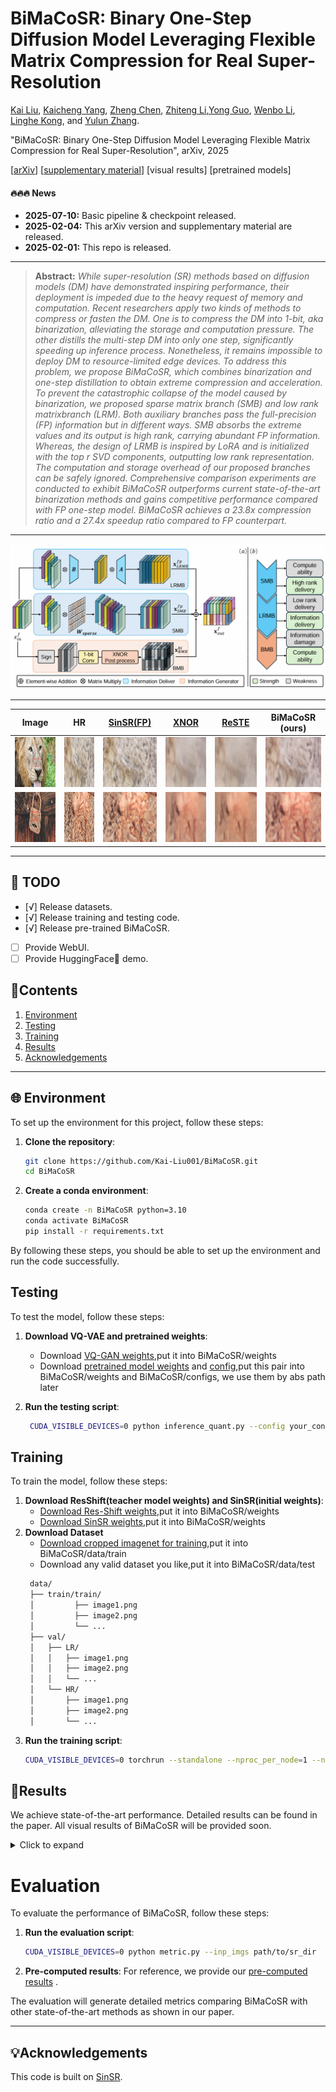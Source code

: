# BiMaCoSR: Binary One-Step Diffusion Model Leveraging Flexible Matrix Compression for Real Super-Resolution

[Kai Liu](https://kai-liu001.github.io/), [Kaicheng Yang](https://racoonykc.github.io/), [Zheng Chen](https://zhengchen1999.github.io/), [Zhiteng Li](https://zhitengli.github.io/),[Yong Guo](https://www.guoyongcs.com/), [Wenbo Li](https://fenglinglwb.github.io/), [Linghe Kong](https://www.cs.sjtu.edu.cn/~linghe.kong/), and [Yulun Zhang](http://yulunzhang.com/).

"BiMaCoSR: Binary One-Step Diffusion Model Leveraging Flexible Matrix Compression for Real Super-Resolution", arXiv, 2025

[[arXiv](https://arxiv.org/abs/2502.00333)] [[supplementary material](https://github.com/Kai-Liu001/BiMaCoSR/releases/download/Supp/supplemental-material.pdf)] [visual results] [pretrained models]

#### 🔥🔥🔥 News
- **2025-07-10:** Basic pipeline & checkpoint released.
- **2025-02-04:** This arXiv version and supplementary material are released.
- **2025-02-01:** This repo is released.

---

> **Abstract:** *While super-resolution (SR) methods based on diffusion models (DM) have demonstrated inspiring performance, their deployment is impeded due to the heavy request of memory and computation. Recent researchers apply two kinds of methods to compress or fasten the DM. One is to compress the DM into 1-bit, aka binarization, alleviating the storage and computation pressure. The other distills the multi-step DM into only one step, significantly speeding up inference process. Nonetheless, it remains impossible to deploy DM to resource-limited edge devices. To address this problem, we propose BiMaCoSR, which combines binarization and one-step distillation to obtain extreme compression and acceleration. To prevent the catastrophic collapse of the model caused by binarization, we proposed sparse matrix branch (SMB) and low rank matrixbranch (LRM). Both auxiliary branches pass the full-precision (FP) information but in different ways. SMB absorbs the extreme values and its output is high rank, carrying abundant FP information. Whereas, the design of LRMB is inspired by LoRA and is initialized with the top r SVD components, outputting low rank representation. The computation and storage overhead of our proposed branches can be safely ignored. Comprehensive comparison experiments are conducted to exhibit BiMaCoSR outperforms current state-of-the-art binarization methods and gains competitive performance compared with FP one-step model. BiMaCoSR achieves a 23.8x compression ratio and a 27.4x speedup ratio compared to FP counterpart.* 

---

![](figs/overview.png)

---

| Image | HR | [SinSR(FP)](https://github.com/wyf0912/SinSR) | [XNOR](https://arxiv.org/abs/1603.05279) |  [ReSTE](https://github.com/DravenALG/ReSTE)  | BiMaCoSR (ours) |
| :--: | :--: | :--: | :--: | :--: | :--: |
| <img src="figs/visual/0809_HR_with_box.png" height=80> | <img src="figs/visual/0809_HR.png" height=80> | <img src="figs/visual/0809_sinsr.png" height=80> | <img src="figs/visual/0809_XNOR.png" height=80> | <img src="figs/visual/0809_ReSTE.png" height=80> | <img src="figs/visual/0809_ours.png" height=80> |
| <img src="figs/visual/0885_HR_with_box.png" height=80> | <img src="figs/visual/0885_HR.png" height=80> | <img src="figs/visual/0885_sinsr.png" height=80> | <img src="figs/visual/0885_XNOR.png" height=80> | <img src="figs/visual/0885_ReSTE.png" height=80> | <img src="figs/visual/0885_ours.png" height=80> |

---

## 🔖 TODO

- [√] Release datasets.
- [√] Release training and testing code.
- [√] Release pre-trained BiMaCoSR.
- [ ] Provide WebUI.
- [ ] Provide HuggingFace🤗 demo.

## 🔗Contents

1. [Environment](#Environment)
2. [Testing](#Testing)
3. [Training](#Training)
4. [Results](#Results)
5. [Acknowledgements](#Acknowledgements)

---

## 🌐 Environment

To set up the environment for this project, follow these steps:

1. **Clone the repository**:
    ```sh
    git clone https://github.com/Kai-Liu001/BiMaCoSR.git
    cd BiMaCoSR
    ```

2. **Create a conda environment**:
    ```sh
    conda create -n BiMaCoSR python=3.10
    conda activate BiMaCoSR
    pip install -r requirements.txt
    ```

By following these steps, you should be able to set up the environment and run the code successfully.

## Testing

To test the model, follow these steps:

1. **Download VQ-VAE and pretrained weights**:
   - Download [VQ-GAN weights](https://github.com/zsyOAOA/ResShift/releases/download/v2.0/autoencoder_vq_f4.pth),put it into BiMaCoSR/weights
   - Download [pretrained model weights](https://drive.google.com/file/d/1vh2hhHmvrz-LE0uqPXBk7mE8XZ_8W-NN/view?usp=drive_link) and [config](https://drive.google.com/file/d/1LZfQG4bNb0IGoCTtPgk1YwO7FciPhHpp/view?usp=drive_link),put this pair into BiMaCoSR/weights and BiMaCoSR/configs, we use them by abs path later

2. **Run the testing script**:
   ```sh
    CUDA_VISIBLE_DEVICES=0 python inference_quant.py --config your_config_path --ckpt your_ckeckpoint_path --in_path LR_dir --out_path result_dir
## Training

To train the model, follow these steps:
1. **Download ResShift(teacher model weights) and SinSR(initial weights)**:
   - [Download Res-Shift weights](https://github.com/zsyOAOA/ResShift/releases/download/v2.0/resshift_realsrx4_s15_v1.pth),put it into BiMaCoSR/weights
   - [Download SinSR weights](https://example.com/pretrained-weights),put it into BiMaCoSR/weights
2. **Download Dataset**
   - [Download cropped imagenet for training](https://drive.google.com/file/d/1XxW5C7YcZByH3PAq-fk1XOTbfuSc2Ybn/view?usp=drive_link),put it into BiMaCoSR/data/train
   - Download any valid dataset you like,put it into BiMaCoSR/data/test
   ```sh
    data/
    ├── train/train/
    │         ├── image1.png
    │         ├── image2.png
    │         └── ...
    ├── val/
    │   ├── LR/
    │   │   ├── image1.png
    │   │   ├── image2.png
    │   │   └── ...
    │   └── HR/
    │       ├── image1.png
    │       ├── image2.png
    │       └── ...
3. **Run the training script**:
   ```sh
   CUDA_VISIBLE_DEVICES=0 torchrun --standalone --nproc_per_node=1 --nnodes=1   main_distill.py --cfg_path your_config_path --save_dir logs/your_experiment_name

## 🔎Results

We achieve state-of-the-art performance. Detailed results can be found in the paper. All visual results of BiMaCoSR will be provided soon.

<details>
<summary>Click to expand</summary>

- results in Table 1 of the main paper

<p align="center">
  <img width="900" src="figs/results.png">
</p>


- visual comparison (x4) in the main paper

<p align="center">
  <img width="900" src="figs/visual1.png">
</p>


- visual comparison (x4) in the supplementary material

<p align="center">
  <img width="900" src="figs/visual2.png">
  <img width="900" src="figs/visual3.png">
</p>
</details>


# Evaluation

To evaluate the performance of BiMaCoSR, follow these steps:

1. **Run the evaluation script**:
   ```sh
   CUDA_VISIBLE_DEVICES=0 python metric.py --inp_imgs path/to/sr_dir  --gt_imgs path/to/gt_dir --log path/to/log_dir
   ```
4. **Pre-computed results**:
   For reference, we provide our [pre-computed results](https://drive.google.com/file/d/1lWOBRB_vbK69wXr_XPWsjxhjGeCUBsD-/view?usp=drive_link) .

The evaluation will generate detailed metrics comparing BiMaCoSR with other state-of-the-art methods as shown in our paper.

---

## 💡Acknowledgements

This code is built on [SinSR](https://github.com/wyf0912/SinSR).
